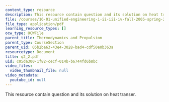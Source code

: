 ```yaml
---
content_type: resource
description: This resource contain question and its solution on heat transer.
file: /courses/16-01-unified-engineering-i-ii-iii-iv-fall-2005-spring-2006/c05da3001f82cecf014bb6744fd6b8bc_q2_2.pdf
file_type: application/pdf
learning_resource_types: []
ocw_type: OCWFile
parent_title: Thermodynamics and Propulsion
parent_type: CourseSection
parent_uid: 05b2ba63-43e4-3028-bad4-cdf50e0b363a
resourcetype: Document
title: q2_2.pdf
uid: c05da300-1f82-cecf-014b-b6744fd6b8bc
video_files:
  video_thumbnail_file: null
video_metadata:
  youtube_id: null
---
```

This resource contain question and its solution on heat transer.

